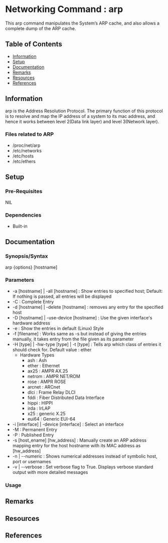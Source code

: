 # Networking Command : arp

This arp command manipulates the System’s ARP cache, and also allows a complete dump of the ARP cache. 

## Table of Contents
- [Information](#information)
- [Setup](#setup)
- [Documentation](#documentation)
- [Remarks](#remarks)
- [Resources](#resources)
- [References](#references)

## Information

arp is the Address Resolution Protocol. The primary function of this protocol is to resolve and map the IP address of a system to its mac address, and hence it works between level 2(Data link layer) and level 3(Network layer).

### Files related to ARP
+ /proc/net/arp
+ /etc/networks
+ /etc/hosts
+ /etc/ethers

## Setup

### Pre-Requisites

NIL

### Dependencies

+ Built-in

## Documentation

### Synopsis/Syntax

arp {options} [hostname]

### Parameters

+ -a [hostname] | -all [hostname] : Show entries to specified host; Default: If nothing is passed, all entries will be displayed
+ -C : Complete Entry
+ -d [hostname] | -delete [hostname] : removes any entry for the specified host
+ -D [hostname] | -use-device [hostname] : Use the given interface's hardware address
+ -e : Show the entries in default (Linux) Style
+ -f [filename] : Works same as -s but instead of giving the entries manually, it takes entry from the file given as its parameter
+ -H [type] | -hw-type [type] | -t [type] : Tells arp which class of entries it should check for. Default value : ether
	- Hardware Types
		+ ash : Ash
		+ ether : Ethernet
		+ ax25 : AMPR AX.25
		+ netrom : AMPR NET/ROM
		+ rose : AMPR ROSE
		+ arcnet : ARCnet
		+ dlci : Frame Relay DLCI
		+ fddi : Fiber Distributed Data Interface
		+ hippi : HIPPI
		+ irda : IrLAP
		+ x25 : generic X.25
		+ eui64 : Generic EUI-64
+ -i [interface] | -device [interface] : Select an interface
+ -M : Permanent Entry
+ -P : Published Entry
+ -s [host_ename] [hw_address] : Manually create an ARP address mapping entry for the host hostname with its MAC address as [hw_address]
+ -n | --numeric : Shows numerical addresses instead of symbolic host, port or usernames
+ -v | --verbose : Set verbose flag to True. Displays verbose standard output with more detailed messages

### Usage

## Remarks

## Resources

## References
